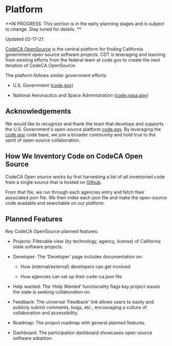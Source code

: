 # Platform

**IN PROGRESS: This section is in the early planning stages and is subject to change. Stay tuned for details. **

Updated 02-17-21

[CodeCA OpenSource](https://as-cdt-pub-codeca-ww-p-001-uat.azurewebsites.net) is the central platform for finding California government open-source software projects. CDT is leveraging and learning from existing efforts from the federal team at code.gov to create the next iteration of CodeCA OpenSource.

The platform follows similar government efforts:

* U.S. Government ([code.gov](https://code.gov/))

* National Aeronautics and Space Administration ([code.nasa.gov](https://code.nasa.gov/))

## Acknowledgements

We would like to recognize and thank the team that develops and supports the U.S. Government's open-source platform [code.gov](http://code.gov). By leveraging the [code.gov](http://code.gov) code base, we join a broader community and hold true to the spirit of open-source collaboration.

## How We Inventory Code on CodeCA Open Source

CodeCA Open source works by first harvesting a list of all inventoried code from a single source that is hosted on [Github]().

From that file, we run through each agencies entry and fetch their associated json file. We then index each json file and make the open-source code available and searchable on our platform.


## Planned Features

Key CodeCA OpenSource planned features:

* Projects: Filterable view (by technology, agency, license) of California state software projects.

* Developer: The ‘Developer’ page includes documentation on:

    * How (internal/external) developers can get involved

    * How agencies can set up their code-ca.json file

* Help wanted: The ‘Help Wanted’ functionality flags key project issues the state is seeking collaboration on.

* Feedback: The universal ‘Feedback’ link allows users to easily and publicly submit comments, bugs, etc., encouraging a culture of collaboration and accessibility.

* Roadmap: The project roadmap with general planned features.

* Dashboard: The participation dashboard showcases open-source software adoption.
